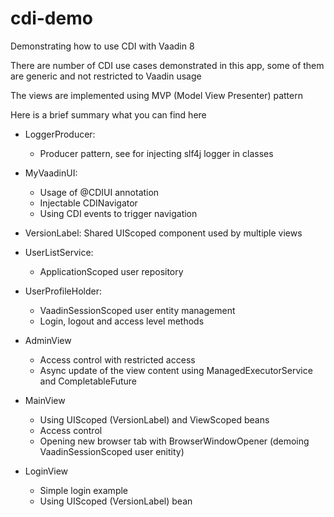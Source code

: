 # cdi-demo
Demonstrating how to use CDI with Vaadin 8

There are number of CDI use cases demonstrated in this app, some of them are generic and not restricted to Vaadin usage

The views are implemented using MVP (Model View Presenter) pattern

Here is a brief summary what you can find here

- LoggerProducer:
  - Producer pattern, see  for injecting slf4j logger in classes

- MyVaadinUI:
  - Usage of @CDIUI annotation
  - Injectable CDINavigator
  - Using CDI events to trigger navigation

- VersionLabel: Shared UIScoped component used by multiple views

- UserListService: 
  - ApplicationScoped user repository

- UserProfileHolder: 
  - VaadinSessionScoped user entity management
  - Login, logout and access level methods

- AdminView
  - Access control with restricted access
  - Async update of the view content using ManagedExecutorService and CompletableFuture

- MainView
  - Using UIScoped (VersionLabel) and ViewScoped beans
  - Access control
  - Opening new browser tab with BrowserWindowOpener (demoing VaadinSessionScoped user enitity)
 
 - LoginView
   - Simple login example
   - Using UIScoped (VersionLabel) bean
  
